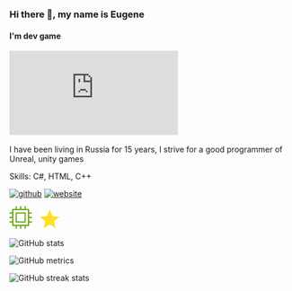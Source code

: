 ### Hi there 👋, my name is Eugene
#### I'm dev game
![I'm dev game](https://post-images.org/photo-page.php?photo=9Zrjpzq5)

I have been living in Russia for 15 years, I strive for a good programmer of Unreal, unity games

Skills: C#, HTML, C++



[<img src='https://cdn.jsdelivr.net/npm/simple-icons@3.0.1/icons/github.svg' alt='github' height='40'>](https://github.com/nelivv)  [<img src='https://cdn.jsdelivr.net/npm/simple-icons@3.0.1/icons/icloud.svg' alt='website' height='40'>](https://nelivv.github.io/index.html)  

<a href='https://docs.github.com/en/developers'><img src='https://raw.githubusercontent.com/acervenky/animated-github-badges/master/assets/devbadge.gif' width='40' height='40'></a> <a href='https://stars.github.com/'><img src='https://raw.githubusercontent.com/acervenky/animated-github-badges/master/assets/starbadge.gif' width='35' height='35'></a> 

![GitHub stats](https://github-readme-stats.vercel.app/api?username=nelivv&show_icons=true)  

![GitHub metrics](https://metrics.lecoq.io/nelivv)  

![GitHub streak stats](https://streak-stats.demolab.com/?user=nelivv)  

